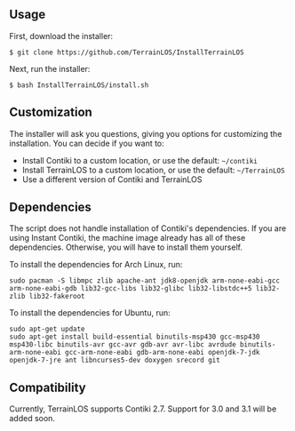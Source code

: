 ## Usage

First, download the installer:
```
$ git clone https://github.com/TerrainLOS/InstallTerrainLOS
```

Next, run the installer:
```
$ bash InstallTerrainLOS/install.sh
```

## Customization

The installer will ask you questions, giving you options for
customizing the installation. You can decide if you want to:
* Install Contiki to a custom location, or use the default: `~/contiki`
* Install TerrainLOS to a custom location, or use the default: `~/TerrainLOS`
* Use a different version of Contiki and TerrainLOS

## Dependencies

The script does not handle installation of Contiki's dependencies.
If you are using Instant Contiki, the machine image already has all of these
dependencies. Otherwise, you will have to install them yourself.

To install the dependencies for Arch Linux, run:
```
sudo pacman -S libmpc zlib apache-ant jdk8-openjdk arm-none-eabi-gcc arm-none-eabi-gdb lib32-gcc-libs lib32-glibc lib32-libstdc++5 lib32-zlib lib32-fakeroot
```

To install the dependencies for Ubuntu, run:
```
sudo apt-get update
sudo apt-get install build-essential binutils-msp430 gcc-msp430 msp430-libc binutils-avr gcc-avr gdb-avr avr-libc avrdude binutils-arm-none-eabi gcc-arm-none-eabi gdb-arm-none-eabi openjdk-7-jdk openjdk-7-jre ant libncurses5-dev doxygen srecord git
```

## Compatibility

Currently, TerrainLOS supports Contiki 2.7. Support for 3.0 and 3.1 will be added soon.
